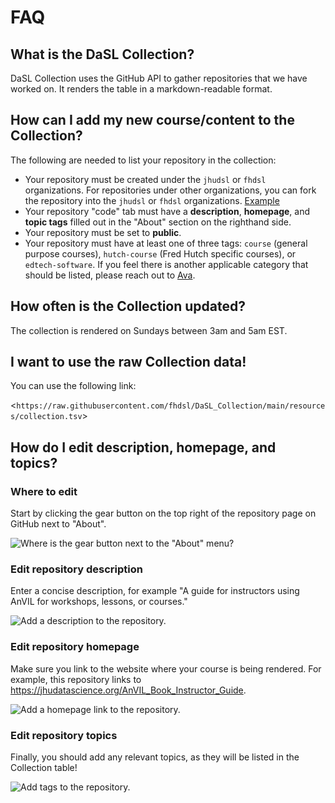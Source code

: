 # FAQ

## What is the DaSL Collection?

DaSL Collection uses the GitHub API to gather repositories that we have worked on. It renders the table in a markdown-readable format.

## How can I add my new course/content to the Collection?

The following are needed to list your repository in the collection:

- Your repository must be created under the `jhudsl` or `fhdsl` organizations. For repositories under other organizations, you can fork the repository into the `jhudsl` or `fhdsl` organizations. [Example](https://github.com/fhdsl/Data-Wrangling)
- Your repository "code" tab must have a **description**, **homepage**, and **topic tags** filled out in the "About" section on the righthand side. 
- Your repository must be set to **public**.
- Your repository must have at least one of three tags: `course` (general purpose courses), `hutch-course` (Fred Hutch specific courses), or `edtech-software`. If you feel there is another applicable category that should be listed, please reach out to [Ava](https://github.com/avahoffman).

## How often is the Collection updated?

The collection is rendered on Sundays between 3am and 5am EST.

## I want to use the raw Collection data!

You can use the following link:

<`https://raw.githubusercontent.com/fhdsl/DaSL_Collection/main/resources/collection.tsv`>

## How do I edit **description**, **homepage**, and **topics**?

### Where to edit

Start by clicking the gear button on the top right of the repository page on GitHub next to "About".

![Where is the `gear` button next to the "About" menu?](https://raw.githubusercontent.com/jhudsl/AnVIL_Template/main/resources/screenshots/repo-about.png)

### Edit repository description

Enter a concise description, for example "A guide for instructors using AnVIL for workshops, lessons, or courses."

![Add a description to the repository.](https://raw.githubusercontent.com/jhudsl/AnVIL_Template/main/resources/screenshots/repo-description.png)

### Edit repository homepage

Make sure you link to the website where your course is being rendered. For example, this repository links to <https://jhudatascience.org/AnVIL_Book_Instructor_Guide>.

![Add a homepage link to the repository.](https://raw.githubusercontent.com/jhudsl/AnVIL_Template/main/resources/screenshots/repo-homepage.png)

### Edit repository topics

Finally, you should add any relevant topics, as they will be listed in the Collection table!

![Add tags to the repository.](https://raw.githubusercontent.com/jhudsl/AnVIL_Template/main/resources/screenshots/repo-tags.png)
